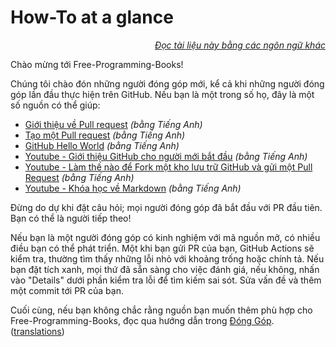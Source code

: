# How-To at a glance

<div align="right" markdown="1">

*[Đọc tài liệu này bằng các ngôn ngữ khác](../README.md#translations)*

</div>

Chào mừng tới Free-Programming-Books!

Chúng tôi chào đón những người đóng góp mới, kể cả khi những người đóng góp lần đầu thực hiện trên GitHub. Nếu bạn là một trong số họ, đây là một số nguồn có thể giúp:

* [Giới thiệu về Pull request](https://docs.github.com/en/pull-requests/collaborating-with-pull-requests/proposing-changes-to-your-work-with-pull-requests/about-pull-requests) *(bằng Tiếng Anh)*
* [Tạo một Pull request](https://docs.github.com/en/pull-requests/collaborating-with-pull-requests/proposing-changes-to-your-work-with-pull-requests/creating-a-pull-request) *(bằng Tiếng Anh)*
* [GitHub Hello World](https://docs.github.com/en/get-started/quickstart/hello-world) *(bằng Tiếng Anh)*
* [Youtube - Giới thiệu GitHub cho người mới bắt đầu](https://www.youtube.com/watch?v=0fKg7e37bQE) *(bằng Tiếng Anh)*
* [Youtube - Làm thế nào để Fork một kho lưu trữ GitHub và gửi một Pull Request](https://www.youtube.com/watch?v=G1I3HF4YWEw) *(bằng Tiếng Anh)*
* [Youtube - Khóa học về Markdown](https://www.youtube.com/watch?v=HUBNt18RFbo) *(bằng Tiếng Anh)*


Đừng do dự khi đặt câu hỏi; mọi người đóng góp đã bắt đầu với PR đầu tiên. Bạn có thể là người tiếp theo!

Nếu bạn là một người đóng góp có kinh nghiệm với mã nguồn mở, có nhiều điều bạn có thể phát triển. Một khi bạn gửi PR của bạn, GitHub Actions sẽ kiểm tra, thường tìm thấy những lỗi nhỏ với khoảng trống hoặc chính tả. Nếu bạn đặt tích xanh, mọi thứ đã sẵn sàng cho việc đánh giá, nếu không, nhấn vào "Details" dưới phần kiểm tra lỗi để tìm kiếm sai sót. Sửa vấn đề và thêm một commit tới PR của bạn.

Cuối cùng, nếu bạn không chắc rằng nguồn bạn muốn thêm phù hợp cho Free-Programming-Books, đọc qua hướng dẫn trong [Đóng Góp](CONTRIBUTING-vi.md). ([translations](../README.md#translations))
